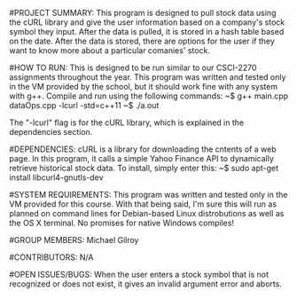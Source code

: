 #PROJECT SUMMARY:
This program is designed to pull stock data using the cURL library and give the user information based on a company's stock symbol they
input. After the data is pulled, it is stored in a hash table based on the date. After the data is stored, there are options for the 
user if they want to know more about a particular comanies' stock.

#HOW TO RUN:
This is designed to be run similar to our CSCI-2270 assignments throughout the year. This program was written and tested only in the VM
provided by the school, but it should work fine with any system with g++. Compile and run using the following commands:
~$ g++ main.cpp dataOps.cpp -lcurl -std=c++11
~$ ./a.out

The "-lcurl" flag is for the cURL library, which is explained in the dependencies section.

#DEPENDENCIES:
cURL is a library for downloading the cntents of a web page. In this program, it calls a simple Yahoo Finance API to dynamically retrieve 
historical stock data. To install, simply enter this:
~$ sudo apt-get install libcurl4-gnutls-dev

#SYSTEM REQUIREMENTS:
This program was written and tested only in the VM provided for this course. With that being said, I'm sure this will run as planned on
command lines for Debian-based Linux distrobutions as well as the OS X terminal. No promises for native Windows compiles!

#GROUP MEMBERS:
Michael Gilroy

#CONTRIBUTORS:
N/A

#OPEN ISSUES/BUGS:
When the user enters a stock symbol that is not recognized or does not exist, it gives an invalid argument error and aborts.
